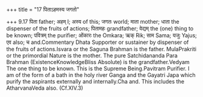 +++
title = "17 पिताऽहमस्य जगतो"

+++
9.17 पिता father; अहम् I; अस्य of this; जगतः world; माता mother; धाता
the dispenser of the fruits of actions; पितामहः grandfather; वेद्यम् the
(one) thing to be known; पवित्रम् the purifier; ओंकारः the Omkara; ऋक्
Rik; साम Sama; यजुः Yajus; एव also; च and.Commentary Dhata Supporter or
sustainer by dispenser of the fruits of actions.Isvara or the Saguna
Brahman is the father. MulaPrakriti or the primordial Nature is the
mother. The pure Satchidananda Para Brahman (ExistenceKnowledgeBliss
Absolute) is the grandfather.Vedyam The one thing to be known. This is
the Supreme Being.Pavitram Purifier. I am of the form of a bath in the
holy river Ganga and the Gayatri Japa which purify the aspirants
externally and internally.Cha and. This includes the AtharvanaVeda also.
(Cf.XIV.3)
